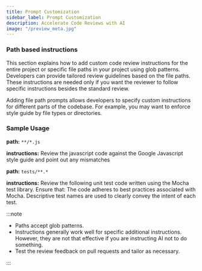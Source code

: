 ```yaml
---
title: Prompt Customization
sidebar_label: Prompt Customization
description: Accelerate Code Reviews with AI
image: "/preview_meta.jpg"
---
```


<head>
 <meta charSet="utf-8" />
  <meta name="title" content="CodeRabbit: AI-powered Code Reviews" />
  <meta name="description" content="Accelerate Code Reviews with AI" />

  <meta property="og:type" content="website" />
  <meta property="og:url" content="https://coderabbit.ai/" />
  <meta property="og:title" content="CodeRabbit: AI-powered Code Reviews" />
  <meta property="og:description" content="Accelerate Code Reviews with AI" />
  <meta property="og:image" content="/preview_meta.jpg" />

  <meta name="twitter:image" content="https://coderabbit.ai/preview_meta.jpg" />
  <meta name="twitter:card" content="summary_large_image" />
  <meta name="twitter:title" content="CodeRabbit: AI-powered Code Reviews" />
  <meta name="twitter:description" content="Accelerate Code Reviews with AI" />
</head>

### Path based instructions[](https://coderabbit.ai/docs/prompt-customization#path-based-instructions)

This section explains how to add custom code review instructions for the entire project or specific file paths in your project using glob patterns. Developers can provide tailored review guidelines based on the file paths. These instructions are needed only if you want the reviewer to follow specific instructions besides the standard review.

Adding file path prompts allows developers to specify custom instructions for different parts of the codebase. For example, you may want to enforce style guide by file types or directories.

### Sample Usage[](https://coderabbit.ai/docs/prompt-customization#sample-usage)

**path:** `**/*.js`

**instructions:** Review the javascript code against the Google Javascript style guide and point out any mismatches

**path:** `tests/**.*`

**instructions:** Review the following unit test code written using the Mocha test library.
Ensure that:
The code adheres to best practices associated with Mocha.
Descriptive test names are used to clearly convey the intent of each test.

:::note

- Paths accept glob patterns.
- Instructions generally work well for specific additional instructions. However, they are not that effective if you are instructing AI not to do something.
- Test the review feedback on pull requests and tailor as necessary.

:::
